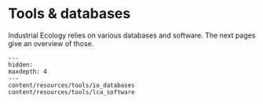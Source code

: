 # Tools & databases

Industrial Ecology relies on various databases and software. The next pages give an overview of those.


```{toctree}
---
hidden:
maxdepth: 4
---
content/resources/tools/io_databases
content/resources/tools/lca_software
```